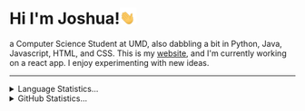 # Hi I'm Joshua!<img src='https://github.com/JoshuaZheng0/JoshuaZheng0/blob/main/waving-hand.gif?raw=true' alt='Hi' width="30"/> 
a Computer Science Student at UMD, also dabbling a bit in Python, Java, Javascript, HTML, and CSS. This is my [website](http://www.joshuazheng.com/), and I'm currently working on a react app. I enjoy experimenting with new ideas. 
<hr>
<details>
  <summary>Language Statistics...</summary>
  <p align ="center">
    <img src="https://wakatime.com/share/@be6da543-f75b-4bcc-b10c-ff53acd3e3bb/2686f273-610b-4e10-93e5-2c75166f7192.svg" height = "400"/>
  </p>
</details>
<details>
  <summary>GitHub Statistics...</summary>
  <p align ="center">
    <img src="https://github-readme-stats.vercel.app/api?username=JoshuaZheng0&show_icons=true&theme=radical"/>
  </p>
</details>
</hr>
